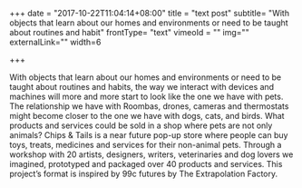 +++
date = "2017-10-22T11:04:14+08:00"
title = "text post"
subtitle= "With objects that learn about our homes and environments or need to be taught about routines and habit"
frontType= "text"
vimeoId = ""
img=""
externalLink=""
width=6

+++

With objects that learn about our homes and environments or need to be taught about routines and habits, the way we interact with devices and machines will more and more start to look like the one we have with pets.
The relationship we have with Roombas, drones, cameras and thermostats might become closer to the one we have with dogs, cats, and birds. What products and services could be sold in a shop where pets are not only animals?
Chips & Tails is a near future pop-up store where people can buy toys, treats, medicines and services for their non-animal pets.  Through a workshop with 20 artists, designers, writers, veterinaries and dog lovers we imagined, prototyped and packaged over 40 products and services.
This project’s format is inspired by 99c futures by The Extrapolation Factory.
